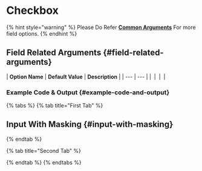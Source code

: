 # Checkbox

{% hint style="warning" %}
Please Do Refer [**Common Arguments**](https://wponion.gitbook.io/docs/fields) For more field options.
{% endhint %}

## Field Related Arguments {#field-related-arguments}

| **Option Name** | **Default Value** | **Description** |
| --- | --- |
| ​ | ​ | ​ |

### Example Code & Output {#example-code-and-output}

{% tabs %}
{% tab title="First Tab" %}
## Input With Masking {#input-with-masking}
{% endtab %}

{% tab title="Second Tab" %}

{% endtab %}
{% endtabs %}

